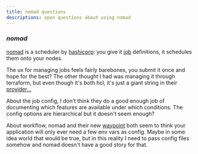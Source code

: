```yaml
---
title: nomad questions
descriptions: open questions about using nomad
---
```


### _nomad_

[nomad](https://www.nomadproject.io/) is a scheduler by
[hashicorp](https://www.hashicorp.com/):
you give it [job](https://www.nomadproject.io/docs/job-specification/job) definitions,
it schedules them onto your nodes.

The ux for managing jobs feels fairly barebones,
you submit it once and hope for the best?
The other thought I had was managing it through terraform,
but even though it's both hcl, it's just a giant string
in their [provider...](https://registry.terraform.io/providers/hashicorp/nomad/latest/docs/resources/job)

About the job config,
I don't think they do a good enough job of documenting
which features are available under which conditions.
The config options are hierarchical but it doesn't seem enough?

About workflow,
nomad and their new [waypoint](https://www.waypointproject.io/)
both seem to think your application will only ever need a few env vars as config.
Maybe in some idea world that would be true,
but in this reality I need to pass config files somehow
and nomad doesn't have a good story for that.
